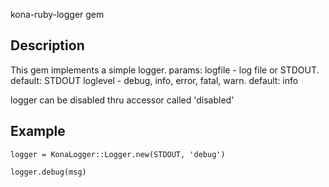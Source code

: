 kona-ruby-logger gem

Description
------------
This gem implements a simple logger.
params:
   logfile - log file or STDOUT. default: STDOUT
   loglevel - debug, info, error, fatal, warn. default: info

logger can be disabled thru accessor called 'disabled'

Example
----------
`logger = KonaLogger::Logger.new(STDOUT, 'debug')`

`logger.debug(msg)`
